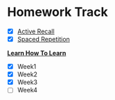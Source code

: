 # Homework Track

- [x] [Active Recall](https://www.youtube.com/watch?v=ukLnPbIffxE)
- [x] [Spaced Repetition](https://www.youtube.com/watch?v=Z-zNHHpXoMM&t=6s)

[**Learn How To Learn**](https://www.coursera.org/learn/learning-how-to-learn)

- [x] Week1
- [x] Week2
- [x] Week3
- [ ] Week4